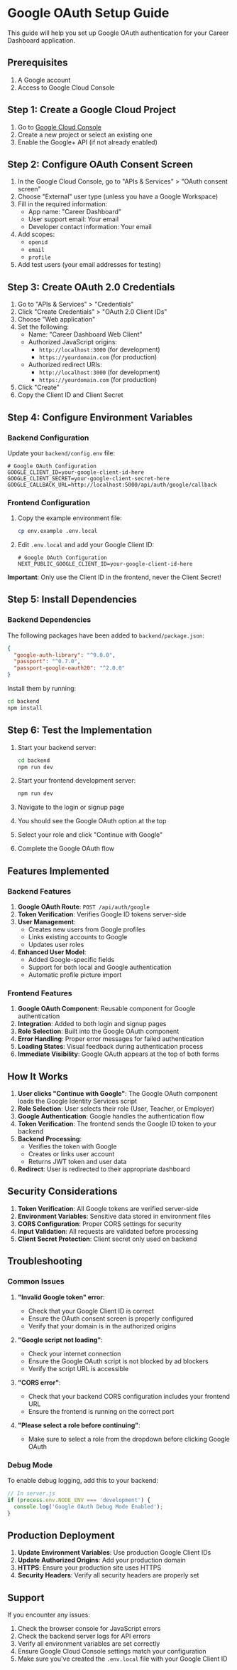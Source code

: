 # Google OAuth Setup Guide

This guide will help you set up Google OAuth authentication for your Career Dashboard application.

## Prerequisites

1. A Google account
2. Access to Google Cloud Console

## Step 1: Create a Google Cloud Project

1. Go to [Google Cloud Console](https://console.cloud.google.com/)
2. Create a new project or select an existing one
3. Enable the Google+ API (if not already enabled)

## Step 2: Configure OAuth Consent Screen

1. In the Google Cloud Console, go to "APIs & Services" > "OAuth consent screen"
2. Choose "External" user type (unless you have a Google Workspace)
3. Fill in the required information:
   - App name: "Career Dashboard"
   - User support email: Your email
   - Developer contact information: Your email
4. Add scopes:
   - `openid`
   - `email`
   - `profile`
5. Add test users (your email addresses for testing)

## Step 3: Create OAuth 2.0 Credentials

1. Go to "APIs & Services" > "Credentials"
2. Click "Create Credentials" > "OAuth 2.0 Client IDs"
3. Choose "Web application"
4. Set the following:
   - Name: "Career Dashboard Web Client"
   - Authorized JavaScript origins:
     - `http://localhost:3000` (for development)
     - `https://yourdomain.com` (for production)
   - Authorized redirect URIs:
     - `http://localhost:3000` (for development)
     - `https://yourdomain.com` (for production)
5. Click "Create"
6. Copy the Client ID and Client Secret

## Step 4: Configure Environment Variables

### Backend Configuration

Update your `backend/config.env` file:

```env
# Google OAuth Configuration
GOOGLE_CLIENT_ID=your-google-client-id-here
GOOGLE_CLIENT_SECRET=your-google-client-secret-here
GOOGLE_CALLBACK_URL=http://localhost:5000/api/auth/google/callback
```

### Frontend Configuration

1. Copy the example environment file:
   ```bash
   cp env.example .env.local
   ```

2. Edit `.env.local` and add your Google Client ID:
   ```env
   # Google OAuth Configuration
   NEXT_PUBLIC_GOOGLE_CLIENT_ID=your-google-client-id-here
   ```

**Important**: Only use the Client ID in the frontend, never the Client Secret!

## Step 5: Install Dependencies

### Backend Dependencies

The following packages have been added to `backend/package.json`:

```json
{
  "google-auth-library": "^9.0.0",
  "passport": "^0.7.0",
  "passport-google-oauth20": "^2.0.0"
}
```

Install them by running:

```bash
cd backend
npm install
```

## Step 6: Test the Implementation

1. Start your backend server:
   ```bash
   cd backend
   npm run dev
   ```

2. Start your frontend development server:
   ```bash
   npm run dev
   ```

3. Navigate to the login or signup page
4. You should see the Google OAuth option at the top
5. Select your role and click "Continue with Google"
6. Complete the Google OAuth flow

## Features Implemented

### Backend Features

1. **Google OAuth Route**: `POST /api/auth/google`
2. **Token Verification**: Verifies Google ID tokens server-side
3. **User Management**: 
   - Creates new users from Google profiles
   - Links existing accounts to Google
   - Updates user roles
4. **Enhanced User Model**: 
   - Added Google-specific fields
   - Support for both local and Google authentication
   - Automatic profile picture import

### Frontend Features

1. **Google OAuth Component**: Reusable component for Google authentication
2. **Integration**: Added to both login and signup pages
3. **Role Selection**: Built into the Google OAuth component
4. **Error Handling**: Proper error messages for failed authentication
5. **Loading States**: Visual feedback during authentication process
6. **Immediate Visibility**: Google OAuth appears at the top of both forms

## How It Works

1. **User clicks "Continue with Google"**: The Google OAuth component loads the Google Identity Services script
2. **Role Selection**: User selects their role (User, Teacher, or Employer)
3. **Google Authentication**: Google handles the authentication flow
4. **Token Verification**: The frontend sends the Google ID token to your backend
5. **Backend Processing**: 
   - Verifies the token with Google
   - Creates or links user account
   - Returns JWT token and user data
6. **Redirect**: User is redirected to their appropriate dashboard

## Security Considerations

1. **Token Verification**: All Google tokens are verified server-side
2. **Environment Variables**: Sensitive data stored in environment files
3. **CORS Configuration**: Proper CORS settings for security
4. **Input Validation**: All requests are validated before processing
5. **Client Secret Protection**: Client secret only used on backend

## Troubleshooting

### Common Issues

1. **"Invalid Google token" error**:
   - Check that your Google Client ID is correct
   - Ensure the OAuth consent screen is properly configured
   - Verify that your domain is in the authorized origins

2. **"Google script not loading"**:
   - Check your internet connection
   - Ensure the Google OAuth script is not blocked by ad blockers
   - Verify the script URL is accessible

3. **"CORS error"**:
   - Check that your backend CORS configuration includes your frontend URL
   - Ensure the frontend is running on the correct port

4. **"Please select a role before continuing"**:
   - Make sure to select a role from the dropdown before clicking Google OAuth

### Debug Mode

To enable debug logging, add this to your backend:

```javascript
// In server.js
if (process.env.NODE_ENV === 'development') {
  console.log('Google OAuth Debug Mode Enabled');
}
```

## Production Deployment

1. **Update Environment Variables**: Use production Google Client IDs
2. **Update Authorized Origins**: Add your production domain
3. **HTTPS**: Ensure your production site uses HTTPS
4. **Security Headers**: Verify all security headers are properly set

## Support

If you encounter any issues:

1. Check the browser console for JavaScript errors
2. Check the backend server logs for API errors
3. Verify all environment variables are set correctly
4. Ensure Google Cloud Console settings match your configuration
5. Make sure you've created the `.env.local` file with your Google Client ID 